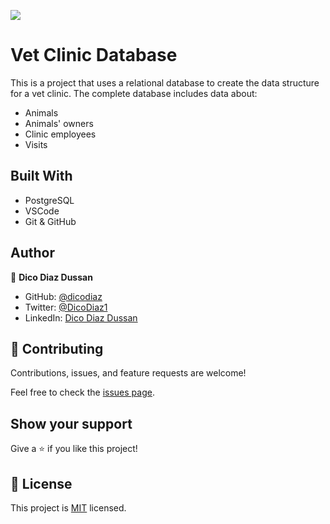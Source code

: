 ![](https://img.shields.io/badge/Microverse-blueviolet)

# Vet Clinic Database

This is a project that uses a relational database to create the data structure for a vet clinic. The complete database includes data about:

- Animals
- Animals' owners
- Clinic employees
- Visits

## Built With

- PostgreSQL
- VSCode
- Git & GitHub

## Author

👤 **Dico Diaz Dussan**

- GitHub: [@dicodiaz](https://github.com/dicodiaz)
- Twitter: [@DicoDiaz1](https://twitter.com/DicoDiaz1)
- LinkedIn: [Dico Diaz Dussan](https://www.linkedin.com/in/dico-diaz-dussan-476106a6/)

## 🤝 Contributing

Contributions, issues, and feature requests are welcome!

Feel free to check the [issues page](../../issues/).

## Show your support

Give a ⭐️ if you like this project!

## 📝 License

This project is [MIT](./MIT.md) licensed.
